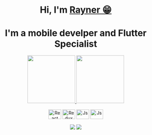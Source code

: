 <div>
  
  <h1 align="center">
    Hi, I'm
    <a href="https://www.linkedin.com/in/raynerhsg/">Rayner 😁</a>
  </h1>
  
  
</div>

<div align="center">
  
  <h1 align="center">
    I'm a mobile develper and Flutter Specialist
  </h1>
  
  
</div>


<div align="center">
  <a href="https://github.com/raynerhsg">
    <img height="150em" src="https://github-readme-stats.vercel.app/api?username=raynerhsg&count_private=true&include_all_commits=true&show_icons=true&theme=dracula&hide_border=false&show_owner=true"/>
    <img height="150em" src="https://github-readme-stats.vercel.app/api/top-langs/?username=raynerhsg&theme=dracula&hide_border=false&&layout=compact"/>
  </a>
</div>

<div align="center" valign="top"><br>
  <img align="center" alt="React" height="30" width="40" src="https://cdn.jsdelivr.net/gh/devicons/devicon/icons/flutter/flutter-original.svg">
  <img align="center" alt="Redux" height="30" width="40" src="https://cdn.jsdelivr.net/gh/devicons/devicon/icons/kotlin/kotlin-original.svg">
  <img align="center" alt="Js" height="30" width="40" src="https://cdn.jsdelivr.net/gh/devicons/devicon/icons/react/react-original.svg">
  <img align="center" alt="Js" height="30" width="40" src="https://cdn.jsdelivr.net/gh/devicons/devicon/icons/git/git-original.svg">
</div><br>

<div align="center">
  <a href="https://www.linkedin.com/in/raynerhsg/" target="_blank"><img src="https://img.shields.io/badge/-LinkedIn-%230077B5?style=for-the-badge&logo=linkedin&logoColor=white" target="_blank"></a> 
  <a href="mailto:raynerhsgandra@gmail.com"><img src="https://img.shields.io/badge/-Gmail-%23333?style=for-the-badge&logo=gmail&logoColor=white" target="_blank"></a>
</div>


